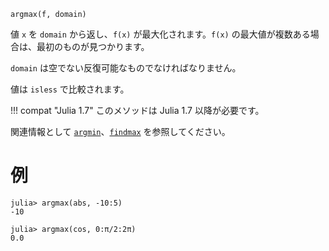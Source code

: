 ```
argmax(f, domain)
```

値 `x` を `domain` から返し、`f(x)` が最大化されます。`f(x)` の最大値が複数ある場合は、最初のものが見つかります。

`domain` は空でない反復可能なものでなければなりません。

値は `isless` で比較されます。

!!! compat "Julia 1.7"
    このメソッドは Julia 1.7 以降が必要です。


関連情報として [`argmin`](@ref)、[`findmax`](@ref) を参照してください。

# 例

```jldoctest
julia> argmax(abs, -10:5)
-10

julia> argmax(cos, 0:π/2:2π)
0.0
```
